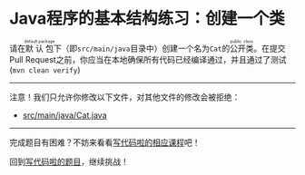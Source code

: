 # Java程序的基本结构练习：创建一个类

请在<ruby>默认包<rt>default package</rt></ruby>下（即`src/main/java`目录中）创建一个名为`Cat`的<ruby>公开类<rt>public class</rt></ruby>。在提交Pull Request之前，你应当在本地确保所有代码已经编译通过，并且通过了测试(`mvn clean verify`)

-----
注意！我们只允许你修改以下文件，对其他文件的修改会被拒绝：
- [src/main/java/Cat.java](https://github.com/hcsp/create-an-empty-class/blob/master/src/main/java/Cat.java)
-----


完成题目有困难？不妨来看看[写代码啦的相应课程](https://xiedaimala.com/tasks/316bb6cc-6aa6-4dac-85e4-ce1c01b72c83/video_tutorials/096da117-fce7-42d1-bf89-8b1ce68cbc82)吧！

回到[写代码啦的题目](https://xiedaimala.com/tasks/316bb6cc-6aa6-4dac-85e4-ce1c01b72c83/quizzes/6deff641-d53b-485b-9253-614655e16f3b)，继续挑战！
